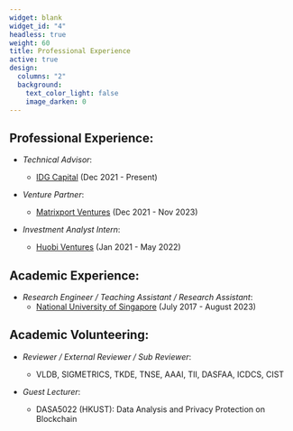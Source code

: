 ```yaml
---
widget: blank
widget_id: "4"
headless: true
weight: 60
title: Professional Experience
active: true
design:
  columns: "2"
  background:
    text_color_light: false
    image_darken: 0
---
```

## Professional Experience:

- *Technical Advisor*: 
  - [IDG Capital](https://en.idgcapital.com/) (Dec 2021 - Present)
  
- *Venture Partner*: 
  - [Matrixport Ventures](https://www.matrixport.com/) (Dec 2021 - Nov 2023) 
  
- *Investment Analyst Intern*: 
  - [Huobi Ventures](https://www.huobi.com/en-us/capital/) (Jan 2021 - May 2022)





## Academic Experience:

- *Research Engineer / Teaching Assistant / Research Assistant*: 
  - [National University of Singapore](https://www.nus.edu.sg/) (July 2017 - August 2023)





## Academic Volunteering:

- *Reviewer / External Reviewer / Sub Reviewer*:
  - VLDB, SIGMETRICS, TKDE, TNSE, AAAI, TII, DASFAA, ICDCS, CIST

- *Guest Lecturer*:
  - DASA5022 (HKUST): Data Analysis and Privacy Protection on Blockchain